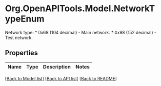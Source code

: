 # Org.OpenAPITools.Model.NetworkTypeEnum
Network type: * 0x68 (104 decimal) - Main network. * 0x98 (152 decimal) - Test network. 

## Properties

Name | Type | Description | Notes
------------ | ------------- | ------------- | -------------

[[Back to Model list]](../README.md#documentation-for-models) [[Back to API list]](../README.md#documentation-for-api-endpoints) [[Back to README]](../README.md)

